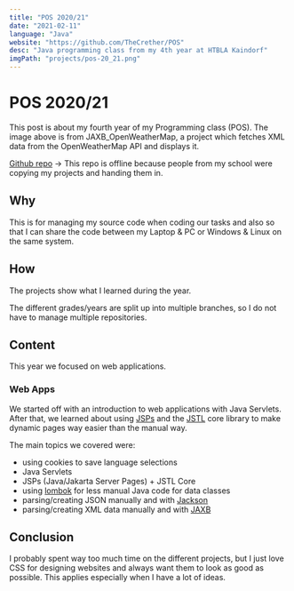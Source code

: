 ```yaml
---
title: "POS 2020/21"
date: "2021-02-11"
language: "Java"
website: "https://github.com/TheCrether/POS"
desc: "Java programming class from my 4th year at HTBLA Kaindorf"
imgPath: "projects/pos-20_21.png"
---
```


# POS 2020/21

This post is about my fourth year of my Programming class (POS). The image above is from JAXB_OpenWeatherMap, a project which fetches XML data from the OpenWeatherMap API and displays it.

[Github repo][1] -> This repo is offline because people from my school were copying my projects and handing them in.

## Why

This is for managing my source code when coding our tasks and also so that I can share the code between my Laptop & PC or Windows & Linux on the same system.

## How

The projects show what I learned during the year.

The different grades/years are split up into multiple branches, so I do not have to manage multiple repositories.

## Content

This year we focused on web applications.

### Web Apps

We started off with an introduction to web applications with Java Servlets. After that, we learned about using [JSPs][2] and the [JSTL][3] core library to make dynamic pages way easier than the manual way.

The main topics we covered were:

- using cookies to save language selections
- Java Servlets
- JSPs (Java/Jakarta Server Pages) + JSTL Core
- using [lombok][4] for less manual Java code for data classes
- parsing/creating JSON manually and with [Jackson][5]
- parsing/creating XML data manually and with [JAXB][6]

## Conclusion

I probably spent way too much time on the different projects, but I just love CSS for designing websites and always want them to look as good as possible. This applies especially when I have a lot of ideas.

[1]: https://github.com/TheCrether/POS
[2]: https://en.wikipedia.org/wiki/Jakarta_Server_Pages
[3]: https://www.baeldung.com/jstl
[4]: https://projectlombok.org/
[5]: https://github.com/FasterXML/jackson
[6]: https://www.baeldung.com/jaxb
